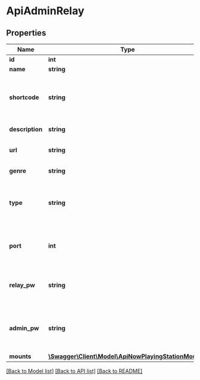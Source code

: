 # ApiAdminRelay

## Properties
Name | Type | Description | Notes
------------ | ------------- | ------------- | -------------
**id** | **int** | Station ID | [optional] 
**name** | **string** | Station name | [optional] 
**shortcode** | **string** | Station \&quot;short code\&quot;, used for URL and folder paths | [optional] 
**description** | **string** | Station description | [optional] 
**url** | **string** | Station homepage URL | [optional] 
**genre** | **string** | The genre of the station | [optional] 
**type** | **string** | Which broadcasting software (frontend) the station uses | [optional] 
**port** | **int** | The port used by this station to serve its broadcasts. | [optional] 
**relay_pw** | **string** | The relay password for the frontend (if applicable). | [optional] 
**admin_pw** | **string** | The administrator password for the frontend (if applicable). | [optional] 
**mounts** | [**\Swagger\Client\Model\ApiNowPlayingStationMount[]**](ApiNowPlayingStationMount.md) | *_/ | [optional] 

[[Back to Model list]](../../README.md#documentation-for-models) [[Back to API list]](../../README.md#documentation-for-api-endpoints) [[Back to README]](../../README.md)

